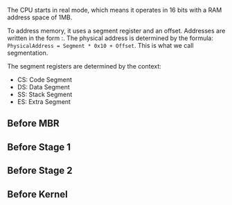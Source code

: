 The CPU starts in real mode, which means it operates in 16 bits with a RAM address space of 1MB.

To address memory, it uses a segment register and an offset. Addresses are written in the form <segment>:<offset>. The physical address is determined by the formula: ```PhysicalAddress = Segment * 0x10 + Offset```. This is what we call segmentation.

The segment registers are determined by the context:
* CS: Code Segment
* DS: Data Segment
* SS: Stack Segment
* ES: Extra Segment

## Before MBR


## Before Stage 1

## Before Stage 2

## Before Kernel
